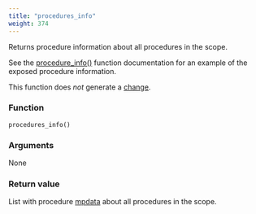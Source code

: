 ```yaml
---
title: "procedures_info"
weight: 374
---
```


Returns procedure information about all procedures in the scope.

See the [procedure_info()](../procedure_info) function documentation for an example of the exposed procedure information.

This function does *not* generate a [change](../../overview/changes).

### Function

`procedures_info()`

### Arguments

None

### Return value

List with procedure [mpdata](../../data-types/mpdata)  about all procedures in the scope.
